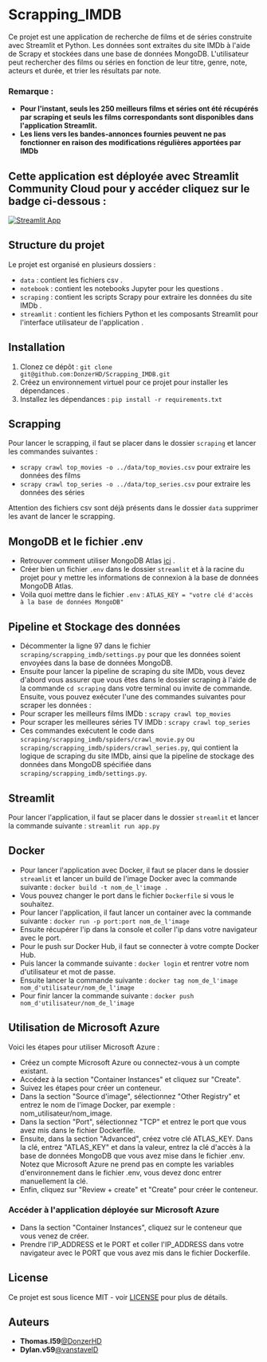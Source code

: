 # Scrapping_IMDB
Ce projet est une application de recherche de films et de séries construite avec Streamlit et Python. Les données sont extraites du site IMDb à l'aide de Scrapy et stockées dans une base de données MongoDB. L'utilisateur peut rechercher des films ou séries en fonction de leur titre, genre, note, acteurs et durée, et trier les résultats par note.

### Remarque :
- **Pour l'instant, seuls les 250 meilleurs films et séries ont été récupérés par scraping et seuls les films correspondants sont disponibles dans l'application Streamlit.**
- **Les liens vers les bandes-annonces fournies peuvent ne pas fonctionner en raison des modifications régulières apportées par IMDb**

## Cette application est déployée avec Streamlit Community Cloud pour y accéder cliquez sur le badge ci-dessous :
[![Streamlit App](https://static.streamlit.io/badges/streamlit_badge_black_white.svg)](https://donzerhd-scrapping-imdb-streamlitapp-60xthx.streamlit.app/)

## Structure du projet

Le projet est organisé en plusieurs dossiers :

- `data` : contient les fichiers csv .
- `notebook` : contient les notebooks Jupyter pour les questions .
- `scraping` : contient les scripts Scrapy pour extraire les données du site IMDb .
- `streamlit` : contient les fichiers Python et les composants Streamlit pour l'interface utilisateur de l'application .

## Installation

1. Clonez ce dépôt : `git clone git@github.com:DonzerHD/Scrapping_IMDB.git`
2. Créez un environnement virtuel pour ce projet pour installer les dépendances .
3. Installez les dépendances : `pip install -r requirements.txt`

## Scrapping 

Pour lancer le scrapping, il faut se placer dans le dossier `scraping` et lancer les commandes suivantes :
 - `scrapy crawl top_movies -o ../data/top_movies.csv` pour extraire les données des films
 - `scrapy crawl top_series -o ../data/top_series.csv` pour extraire les données des séries

Attention des fichiers csv sont déjà présents dans le dossier `data` supprimer les avant de lancer le scrapping.

## MongoDB et le fichier .env

- Retrouver comment utiliser MongoDB Atlas [ici](https://docs.atlas.mongodb.com/getting-started/) .
- Créer bien un fichier `.env` dans le dossier `streamlit` et à la racine du projet pour y mettre les informations de connexion à la base de données MongoDB Atlas.
- Voila quoi mettre dans le fichier `.env` :
```ATLAS_KEY = "votre clé d'accès à la base de données MongoDB"```

## Pipeline et Stockage des données
- Décommenter la ligne 97 dans le fichier `scraping/scrapping_imdb/settings.py` pour que les données soient envoyées dans la base de données MongoDB.
- Ensuite pour lancer la pipeline de scraping du site IMDb, vous devez d'abord vous assurer que vous êtes dans le dossier scraping à l'aide de la commande `cd scraping` dans votre terminal ou invite de commande. Ensuite, vous pouvez exécuter l'une des commandes suivantes pour scraper les données :
- Pour scraper les meilleurs films IMDb : `scrapy crawl top_movies`
- Pour scraper les meilleures séries TV IMDb : `scrapy crawl top_series`
- Ces commandes exécutent le code dans ``scraping/scrapping_imdb/spiders/crawl_movie.py`` ou ``scraping/scrapping_imdb/spiders/crawl_series.py``, qui contient la logique de scraping du site IMDb, ainsi que la pipeline de stockage des données dans MongoDB spécifiée dans ``scraping/scrapping_imdb/settings.py``.

## Streamlit
Pour lancer l'application, il faut se placer dans le dossier `streamlit` et lancer la commande suivante : `streamlit run app.py`

## Docker
- Pour lancer l'application avec Docker, il faut se placer dans le dossier `streamlit` et lancer un build de l'image Docker avec la commande suivante : `docker build -t nom_de_l'image .`
- Vous pouvez changer le port dans le fichier `Dockerfile` si vous le souhaitez.
- Pour lancer l'application, il faut lancer un container avec la commande suivante : `docker run -p port:port nom_de_l'image`
- Ensuite récupérer l'ip dans la console et coller l'ip dans votre navigateur avec le port.
- Pour le push sur Docker Hub, il faut se connecter à votre compte Docker Hub.
- Puis lancer la commande suivante : `docker login` et rentrer votre nom d'utilisateur et mot de passe.
- Ensuite lancer la commande suivante : `docker tag nom_de_l'image nom_d'utilisateur/nom_de_l'image`
- Pour finir lancer la commande suivante : `docker push nom_d'utilisateur/nom_de_l'image`

## Utilisation de Microsoft Azure
Voici les étapes pour utiliser Microsoft Azure :
- Créez un compte Microsoft Azure ou connectez-vous à un compte existant.
- Accédez à la section "Container Instances" et cliquez sur "Create".
- Suivez les étapes pour créer un conteneur.
- Dans la section "Source d'image", sélectionnez "Other Registry" et entrez le nom de l'image Docker, par exemple : nom_utilisateur/nom_image.
- Dans la section "Port", sélectionnez "TCP" et entrez le port que vous avez mis dans le fichier Dockerfile.
- Ensuite, dans la section "Advanced", créez votre clé ATLAS_KEY. Dans la clé, entrez "ATLAS_KEY" et dans la valeur, entrez la clé d'accès à la base de données MongoDB que vous avez mise dans le fichier .env. Notez que Microsoft Azure ne prend pas en compte les variables d'environnement dans le fichier .env, vous devez donc entrer manuellement la clé.
- Enfin, cliquez sur "Review + create" et "Create" pour créer le conteneur.

### **Accéder à l'application déployée sur Microsoft Azure**
- Dans la section "Container Instances", cliquez sur le conteneur que vous venez de créer.
- Prendre l'IP_ADDRESS et le PORT et coller l'IP_ADDRESS dans votre navigateur avec le PORT que vous avez mis dans le fichier Dockerfile.

## License
Ce projet est sous licence MIT - voir [LICENSE](LICENSE) pour plus de détails.

## Auteurs
* **Thomas.l59**[@DonzerHD](https://github.com/DonzerHD)
* **Dylan.v59**[@vanstavelD](https://github.com/vanstavelD)
